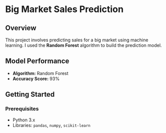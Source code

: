 # Big Market Sales Prediction

## Overview
This project involves predicting sales for a big market using machine learning. I used the **Random Forest** algorithm to build the prediction model.

## Model Performance
- **Algorithm:** Random Forest
- **Accuracy Score:** 93%

## Getting Started
### Prerequisites
- Python 3.x
- Libraries: `pandas`, `numpy`, `scikit-learn`


